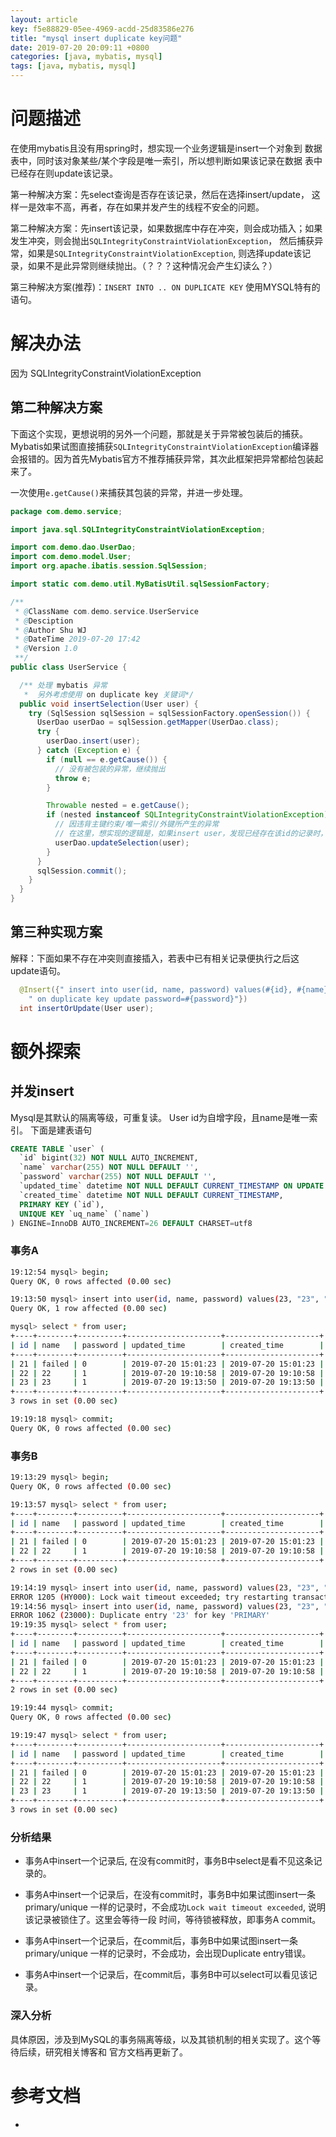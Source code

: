 ```yaml
---
layout: article
key: f5e88829-05ee-4969-acdd-25d83586e276
title: "mysql insert duplicate key问题"
date: 2019-07-20 20:09:11 +0800
categories: [java, mybatis, mysql]
tags: [java, mybatis, mysql]
---
```


# 问题描述

在使用mybatis且没有用spring时，想实现一个业务逻辑是insert一个对象到
数据表中，同时该对象某些/某个字段是唯一索引，所以想判断如果该记录在数据
表中已经存在则update该记录。    

第一种解决方案：先select查询是否存在该记录，然后在选择insert/update，
这样一是效率不高，再者，存在如果并发产生的线程不安全的问题。

第二种解决方案：先insert该记录，如果数据库中存在冲突，则会成功插入；如果
发生冲突，则会抛出`SQLIntegrityConstraintViolationException`，
然后捕获异常，如果是`SQLIntegrityConstraintViolationException`,
则选择update该记录，如果不是此异常则继续抛出。（？？？这种情况会产生幻读么？）

第三种解决方案(推荐)：`INSERT INTO .. ON DUPLICATE KEY` 使用MYSQL特有的语句。

# 解决办法

因为 SQLIntegrityConstraintViolationException

## 第二种解决方案

下面这个实现，更想说明的另外一个问题，那就是关于异常被包装后的捕获。     
Mybatis如果试图直接捕获`SQLIntegrityConstraintViolationException`编译器
会报错的。因为首先Mybatis官方不推荐捕获异常，其次此框架把异常都给包装起来了。    

一次使用`e.getCause()`来捕获其包装的异常，并进一步处理。

```java
package com.demo.service;

import java.sql.SQLIntegrityConstraintViolationException;

import com.demo.dao.UserDao;
import com.demo.model.User;
import org.apache.ibatis.session.SqlSession;

import static com.demo.util.MyBatisUtil.sqlSessionFactory;

/**
 * @ClassName com.demo.service.UserService
 * @Desciption
 * @Author Shu WJ
 * @DateTime 2019-07-20 17:42
 * @Version 1.0
 **/
public class UserService {

  /** 处理 mybatis 异常
   *  另外考虑使用 on duplicate key 关键词*/
  public void insertSelection(User user) {
    try (SqlSession sqlSession = sqlSessionFactory.openSession()) {
      UserDao userDao = sqlSession.getMapper(UserDao.class);
      try {
        userDao.insert(user);
      } catch (Exception e) {
        if (null == e.getCause()) {
          // 没有被包装的异常，继续抛出
          throw e;
        }

        Throwable nested = e.getCause();
        if (nested instanceof SQLIntegrityConstraintViolationException) {
          // 因违背主键约束/唯一索引/外键所产生的异常
          // 在这里，想实现的逻辑是，如果insert user，发现已经存在该id的记录时，更新该记录
          userDao.updateSelection(user);
        }
      }
      sqlSession.commit();
    }
  }
}
```

## 第三种实现方案

解释：下面如果不存在冲突则直接插入，若表中已有相关记录便执行之后这update语句。

```java
  @Insert({" insert into user(id, name, password) values(#{id}, #{name}, #{password}" +
    " on duplicate key update password=#{password}"})
  int insertOrUpdate(User user);
```

# 额外探索

## 并发insert

Mysql是其默认的隔离等级，可重复读。
User id为自增字段，且name是唯一索引。
下面是建表语句

```SQL
CREATE TABLE `user` (
  `id` bigint(32) NOT NULL AUTO_INCREMENT,
  `name` varchar(255) NOT NULL DEFAULT '',
  `password` varchar(255) NOT NULL DEFAULT '',
  `updated_time` datetime NOT NULL DEFAULT CURRENT_TIMESTAMP ON UPDATE CURRENT_TIMESTAMP,
  `created_time` datetime NOT NULL DEFAULT CURRENT_TIMESTAMP,
  PRIMARY KEY (`id`),
  UNIQUE KEY `uq_name` (`name`)
) ENGINE=InnoDB AUTO_INCREMENT=26 DEFAULT CHARSET=utf8
```

### 事务A
```bash
19:12:54 mysql> begin;
Query OK, 0 rows affected (0.00 sec)

19:13:50 mysql> insert into user(id, name, password) values(23, "23", "1");
Query OK, 1 row affected (0.00 sec)

mysql> select * from user;
+----+--------+----------+---------------------+---------------------+
| id | name   | password | updated_time        | created_time        |
+----+--------+----------+---------------------+---------------------+
| 21 | failed | 0        | 2019-07-20 15:01:23 | 2019-07-20 15:01:23 |
| 22 | 22     | 1        | 2019-07-20 19:10:58 | 2019-07-20 19:10:58 |
| 23 | 23     | 1        | 2019-07-20 19:13:50 | 2019-07-20 19:13:50 |
+----+--------+----------+---------------------+---------------------+
3 rows in set (0.00 sec)

19:19:18 mysql> commit;
Query OK, 0 rows affected (0.00 sec)

```

### 事务B
```bash
19:13:29 mysql> begin;
Query OK, 0 rows affected (0.00 sec)

19:13:57 mysql> select * from user;
+----+--------+----------+---------------------+---------------------+
| id | name   | password | updated_time        | created_time        |
+----+--------+----------+---------------------+---------------------+
| 21 | failed | 0        | 2019-07-20 15:01:23 | 2019-07-20 15:01:23 |
| 22 | 22     | 1        | 2019-07-20 19:10:58 | 2019-07-20 19:10:58 |
+----+--------+----------+---------------------+---------------------+
2 rows in set (0.00 sec)

19:14:19 mysql> insert into user(id, name, password) values(23, "23", "1");
ERROR 1205 (HY000): Lock wait timeout exceeded; try restarting transaction
19:14:56 mysql> insert into user(id, name, password) values(23, "23", "1");
ERROR 1062 (23000): Duplicate entry '23' for key 'PRIMARY'
19:19:35 mysql> select * from user;
+----+--------+----------+---------------------+---------------------+
| id | name   | password | updated_time        | created_time        |
+----+--------+----------+---------------------+---------------------+
| 21 | failed | 0        | 2019-07-20 15:01:23 | 2019-07-20 15:01:23 |
| 22 | 22     | 1        | 2019-07-20 19:10:58 | 2019-07-20 19:10:58 |
+----+--------+----------+---------------------+---------------------+
2 rows in set (0.00 sec)

19:19:44 mysql> commit;
Query OK, 0 rows affected (0.00 sec)

19:19:47 mysql> select * from user;
+----+--------+----------+---------------------+---------------------+
| id | name   | password | updated_time        | created_time        |
+----+--------+----------+---------------------+---------------------+
| 21 | failed | 0        | 2019-07-20 15:01:23 | 2019-07-20 15:01:23 |
| 22 | 22     | 1        | 2019-07-20 19:10:58 | 2019-07-20 19:10:58 |
| 23 | 23     | 1        | 2019-07-20 19:13:50 | 2019-07-20 19:13:50 |
+----+--------+----------+---------------------+---------------------+
3 rows in set (0.00 sec)
```

### 分析结果

- 事务A中insert一个记录后, 在没有commit时，事务B中select是看不见这条记录的。

- 事务A中insert一个记录后，在没有commit时，事务B中如果试图insert一条primary/unique
一样的记录时，不会成功`Lock wait timeout exceeded`, 说明该记录被锁住了。这里会等待一段
时间，等待锁被释放，即事务A commit。

- 事务A中insert一个记录后，在commit后，事务B中如果试图insert一条primary/unique
一样的记录时，不会成功，会出现Duplicate entry错误。

- 事务A中insert一个记录后，在commit后，事务B中可以select可以看见该记录。


### 深入分析

具体原因，涉及到MySQL的事务隔离等级，以及其锁机制的相关实现了。这个等待后续，研究相关博客和
官方文档再更新了。

# 参考文档
-